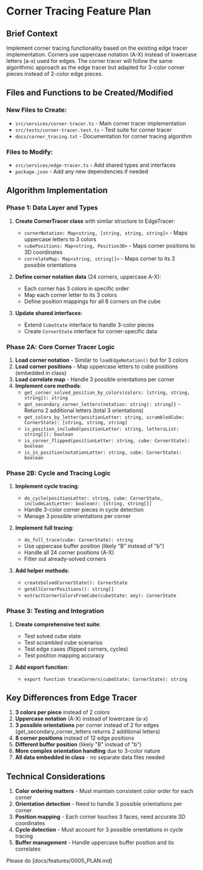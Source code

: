 # Corner Tracing Feature Plan

## Brief Context
Implement corner tracing functionality based on the existing edge tracer implementation. Corners use uppercase notation (A-X) instead of lowercase letters (a-x) used for edges. The corner tracer will follow the same algorithmic approach as the edge tracer but adapted for 3-color corner pieces instead of 2-color edge pieces.

## Files and Functions to be Created/Modified

### New Files to Create:
- `src/services/corner-tracer.ts` - Main corner tracer implementation
- `src/tests/corner-tracer.test.ts` - Test suite for corner tracer
- `docs/corner_tracing.txt` - Documentation for corner tracing algorithm

### Files to Modify:
- `src/services/edge-tracer.ts` - Add shared types and interfaces
- `package.json` - Add any new dependencies if needed

## Algorithm Implementation

### Phase 1: Data Layer and Types
1. **Create CornerTracer class** with similar structure to EdgeTracer:
   - `cornerNotation: Map<string, [string, string, string]>` - Maps uppercase letters to 3 colors
   - `cubePositions: Map<string, Position3D>` - Maps corner positions to 3D coordinates
   - `correlateMap: Map<string, string[]>` - Maps corner to its 3 possible orientations

2. **Define corner notation data** (24 corners, uppercase A-X):
   - Each corner has 3 colors in specific order
   - Map each corner letter to its 3 colors
   - Define position mappings for all 8 corners on the cube

3. **Update shared interfaces**:
   - Extend `CubeState` interface to handle 3-color pieces
   - Create `CornerState` interface for corner-specific data

### Phase 2A: Core Corner Tracer Logic
1. **Load corner notation** - Similar to `loadEdgeNotation()` but for 3 colors
2. **Load corner positions** - Map uppercase letters to cube positions (embedded in class)
3. **Load correlate map** - Handle 3 possible orientations per corner
4. **Implement core methods**:
   - `get_corner_solved_position_by_colors(colors: [string, string, string]): string`
   - `get_secondary_corner_letters(notation: string): string[]` - Returns 2 additional letters (total 3 orientations)
   - `get_colors_by_letter(positionLetter: string, scrambledCube: CornerState): [string, string, string]`
   - `is_position_included(positionLetter: string, lettersList: string[]): boolean`
   - `is_corner_flipped(positionLetter: string, cube: CornerState): boolean`
   - `is_in_position(notationLetter: string, cube: CornerState): boolean`

### Phase 2B: Cycle and Tracing Logic
1. **Implement cycle tracing**:
   - `do_cycle(positionLetter: string, cube: CornerState, includeLastLetter: boolean): [string, string[]]`
   - Handle 3-color corner pieces in cycle detection
   - Manage 3 possible orientations per corner

2. **Implement full tracing**:
   - `do_full_trace(cube: CornerState): string`
   - Use uppercase buffer position (likely "B" instead of "b")
   - Handle all 24 corner positions (A-X)
   - Filter out already-solved corners

3. **Add helper methods**:
   - `createSolvedCornerState(): CornerState`
   - `getAllCornerPositions(): string[]`
   - `extractCornerColorsFromCube(cubeState: any): CornerState`

### Phase 3: Testing and Integration
1. **Create comprehensive test suite**:
   - Test solved cube state
   - Test scrambled cube scenarios
   - Test edge cases (flipped corners, cycles)
   - Test position mapping accuracy

2. **Add export function**:
   - `export function traceCorners(cubeState: CornerState): string`

## Key Differences from Edge Tracer

1. **3 colors per piece** instead of 2 colors
2. **Uppercase notation** (A-X) instead of lowercase (a-x)
3. **3 possible orientations** per corner instead of 2 for edges (get_secondary_corner_letters returns 2 additional letters)
4. **8 corner positions** instead of 12 edge positions
5. **Different buffer position** (likely "B" instead of "b")
6. **More complex orientation handling** due to 3-color nature
7. **All data embedded in class** - no separate data files needed

## Technical Considerations

1. **Color ordering matters** - Must maintain consistent color order for each corner
2. **Orientation detection** - Need to handle 3 possible orientations per corner
3. **Position mapping** - Each corner touches 3 faces, need accurate 3D coordinates
4. **Cycle detection** - Must account for 3 possible orientations in cycle tracing
5. **Buffer management** - Handle uppercase buffer position and its correlates

Please do [docs/features/0005_PLAN.md]

